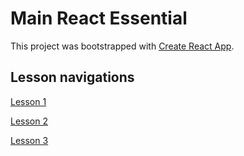 # Main React Essential

This project was bootstrapped with [Create React App](https://github.com/facebook/create-react-app).

## Lesson navigations

[Lesson 1](https://github.com/Broman3113/ReactEssential/tree/Lesson-1)

[Lesson 2](https://github.com/Broman3113/ReactEssential/tree/Lesson-2)

[Lesson 3](https://github.com/Broman3113/ReactEssential/tree/Lesson-3)
